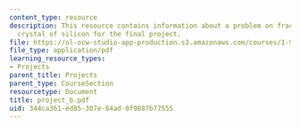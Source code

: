 ```yaml
---
content_type: resource
description: This resource contains information about a problem on fracture of a single
  crystal of silicon for the final project.
file: https://ol-ocw-studio-app-production.s3.amazonaws.com/courses/1-978-from-nano-to-macro-introduction-to-atomistic-modeling-techniques-january-iap-2007/344ca361ed85307e84ad8f9887b77555_project_b.pdf
file_type: application/pdf
learning_resource_types:
- Projects
parent_title: Projects
parent_type: CourseSection
resourcetype: Document
title: project_b.pdf
uid: 344ca361-ed85-307e-84ad-8f9887b77555
---
```

